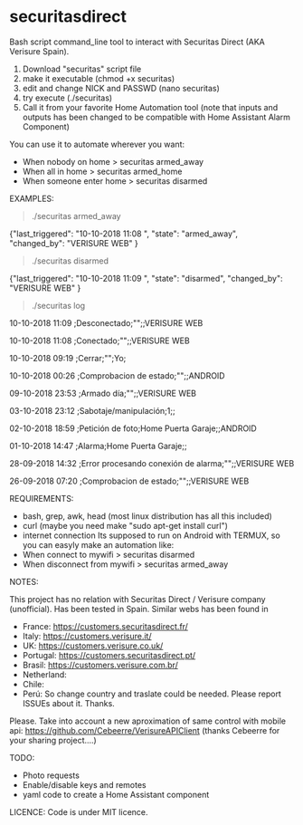 # securitasdirect
Bash script command_line tool to interact with Securitas Direct (AKA Verisure Spain).

1. Download "securitas" script file
2. make it executable (chmod +x securitas)
3. edit and change NICK and PASSWD (nano securitas)
4. try execute (./securitas)
5. Call it from your favorite Home Automation tool (note that inputs and outputs has been changed to be compatible with Home Assistant Alarm Component)

You can use it to automate wherever you want:
- When nobody on home > securitas armed_away 
- When all in home > securitas armed_home
- When someone enter home > securitas disarmed

EXAMPLES:

>./securitas armed_away

{"last_triggered": "10-10-2018 11:08 ", "state": "armed_away", "changed_by": "VERISURE WEB" }

>./securitas disarmed

{"last_triggered": "10-10-2018 11:09 ", "state": "disarmed", "changed_by": "VERISURE WEB" }

>./securitas log

10-10-2018 11:09 ;Desconectado;"";;VERISURE WEB

10-10-2018 11:08 ;Conectado;"";;VERISURE WEB

10-10-2018 09:19 ;Cerrar;"";Yo;

10-10-2018 00:26 ;Comprobacion de estado;"";;ANDROID

09-10-2018 23:53 ;Armado día;"";;VERISURE WEB

03-10-2018 23:12 ;Sabotaje/manipulación;1;;

02-10-2018 18:59 ;Petición de foto;Home Puerta Garaje;;ANDROID

01-10-2018 14:47 ;Alarma;Home Puerta Garaje;;

28-09-2018 14:32 ;Error procesando conexión de alarma;"";;VERISURE WEB

26-09-2018 07:20 ;Comprobacion de estado;"";;VERISURE WEB


REQUIREMENTS:
- bash, grep, awk, head (most linux distribution has all this included)
- curl (maybe you need make "sudo apt-get install curl")
- internet connection
Its supposed to run on Android with TERMUX, so you can easyly make an automation like:
- When connect to mywifi > securitas disarmed
- When disconnect from mywifi > securitas armed_away

NOTES:

This project has no relation with Securitas Direct / Verisure company (unofficial).
Has been tested in Spain. Similar webs has been found in 
- France: https://customers.securitasdirect.fr/
- Italy: https://customers.verisure.it/
- UK: https://customers.verisure.co.uk/
- Portugal: https://customers.securitasdirect.pt/
- Brasil: https://customers.verisure.com.br/
- Netherland:
- Chile:
- Perú:
So change country and traslate could be needed. Please report ISSUEs about it. Thanks.

Please. Take into account a new aproximation of same control with mobile api:
https://github.com/Cebeerre/VerisureAPIClient (thanks Cebeerre for your sharing project....)


TODO:
- Photo requests
- Enable/disable keys and remotes
- yaml code to create a Home Assistant component

LICENCE:
Code is under MIT licence.
